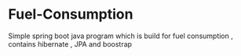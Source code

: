 # Fuel-Consumption
Simple spring boot java program which is build for fuel consumption , contains hibernate , JPA and boostrap
